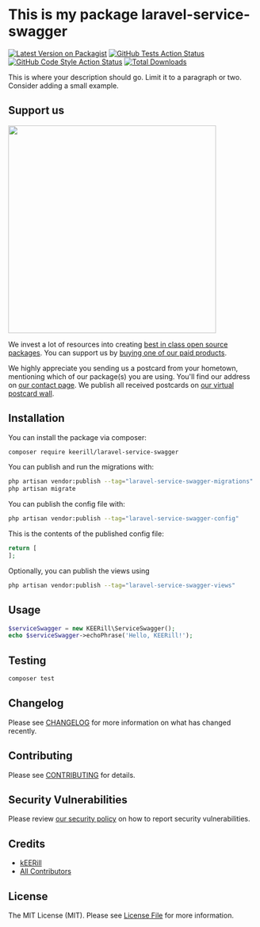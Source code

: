 # This is my package laravel-service-swagger

[![Latest Version on Packagist](https://img.shields.io/packagist/v/keerill/laravel-service-swagger.svg?style=flat-square)](https://packagist.org/packages/keerill/laravel-service-swagger)
[![GitHub Tests Action Status](https://img.shields.io/github/actions/workflow/status/keerill/laravel-service-swagger/run-tests.yml?branch=main&label=tests&style=flat-square)](https://github.com/keerill/laravel-service-swagger/actions?query=workflow%3Arun-tests+branch%3Amain)
[![GitHub Code Style Action Status](https://img.shields.io/github/actions/workflow/status/keerill/laravel-service-swagger/fix-php-code-style-issues.yml?branch=main&label=code%20style&style=flat-square)](https://github.com/keerill/laravel-service-swagger/actions?query=workflow%3A"Fix+PHP+code+style+issues"+branch%3Amain)
[![Total Downloads](https://img.shields.io/packagist/dt/keerill/laravel-service-swagger.svg?style=flat-square)](https://packagist.org/packages/keerill/laravel-service-swagger)

This is where your description should go. Limit it to a paragraph or two. Consider adding a small example.

## Support us

[<img src="https://github-ads.s3.eu-central-1.amazonaws.com/laravel-service-swagger.jpg?t=1" width="419px" />](https://spatie.be/github-ad-click/laravel-service-swagger)

We invest a lot of resources into creating [best in class open source packages](https://spatie.be/open-source). You can support us by [buying one of our paid products](https://spatie.be/open-source/support-us).

We highly appreciate you sending us a postcard from your hometown, mentioning which of our package(s) you are using. You'll find our address on [our contact page](https://spatie.be/about-us). We publish all received postcards on [our virtual postcard wall](https://spatie.be/open-source/postcards).

## Installation

You can install the package via composer:

```bash
composer require keerill/laravel-service-swagger
```

You can publish and run the migrations with:

```bash
php artisan vendor:publish --tag="laravel-service-swagger-migrations"
php artisan migrate
```

You can publish the config file with:

```bash
php artisan vendor:publish --tag="laravel-service-swagger-config"
```

This is the contents of the published config file:

```php
return [
];
```

Optionally, you can publish the views using

```bash
php artisan vendor:publish --tag="laravel-service-swagger-views"
```

## Usage

```php
$serviceSwagger = new KEERill\ServiceSwagger();
echo $serviceSwagger->echoPhrase('Hello, KEERill!');
```

## Testing

```bash
composer test
```

## Changelog

Please see [CHANGELOG](CHANGELOG.md) for more information on what has changed recently.

## Contributing

Please see [CONTRIBUTING](CONTRIBUTING.md) for details.

## Security Vulnerabilities

Please review [our security policy](../../security/policy) on how to report security vulnerabilities.

## Credits

- [kEERill](https://github.com/kEERill)
- [All Contributors](../../contributors)

## License

The MIT License (MIT). Please see [License File](LICENSE.md) for more information.
